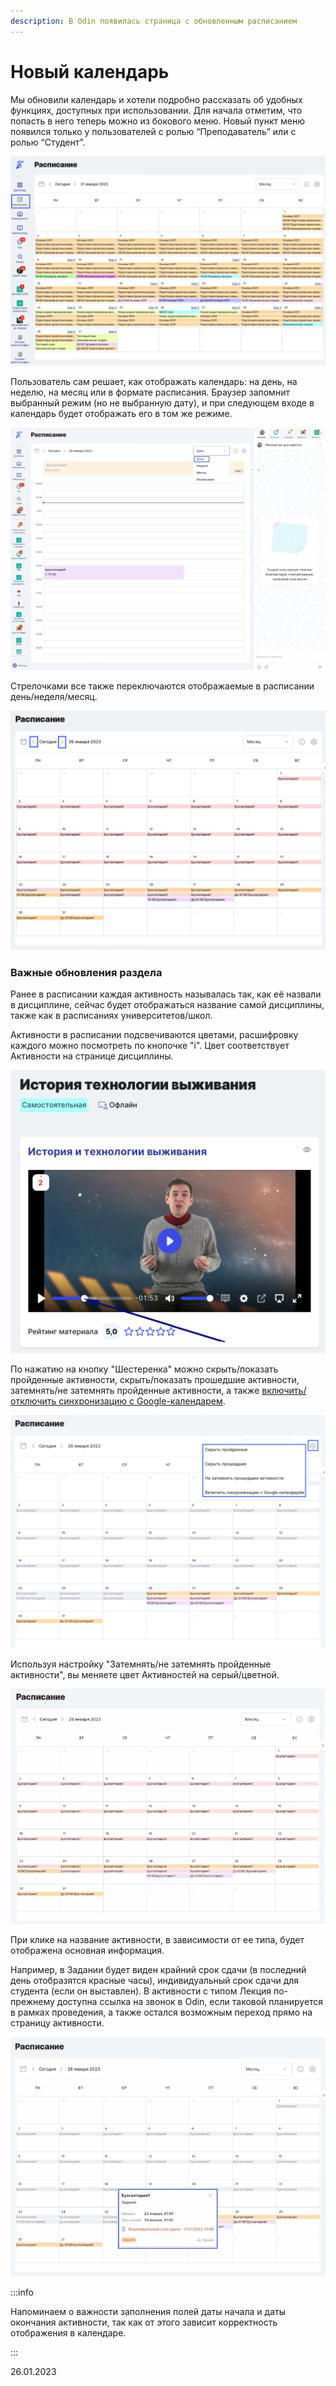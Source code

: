 ```yaml
---
description: В Odin появилась страница с обновленным расписанием
---
```


# Новый календарь

Мы обновили календарь и хотели подробно рассказать об удобных функциях, доступных при использовании. Для начала отметим, что попасть в него теперь можно из бокового меню. Новый пункт меню появился только у пользователей с ролью “Преподаватель” или с ролью “Студент”.

![](<../../.gitbook/assets/image (4) (3) (2).png>)

Пользователь сам решает, как отображать календарь: на день, на неделю, на месяц или в формате расписания.  Браузер запомнит выбранный режим (но не выбранную дату), и при следующем входе в календарь будет отображать его в том же режиме.

![](<../../.gitbook/assets/Гифка с Gifius.ru-29.gif>)

Стрелочками все также переключаются отображаемые в расписании день/неделя/месяц.

![](<../../.gitbook/assets/image (11) (4).png>)

### Важные обновления раздела

Ранее в расписании каждая активность называлась так, как её назвали в дисциплине, сейчас будет отображаться название самой дисциплины,  также как в расписаниях университетов/школ.

Активности в расписании подсвечиваются цветами, расшифровку каждого можно посмотреть по кнопочке "i". Цвет соответствует Активности на странице дисциплины.

![](<../../.gitbook/assets/image (6) (1).png>)

По нажатию на кнопку "Шестеренка" можно скрыть/показать пройденные активности, скрыть/показать прошедшие активности, затемнять/не затемнять пройденные активности, а также [включить/отключить синхронизацию с Google-календарем](../../instrukcii-po-rabote/nastroika-sinkhronizacii-s-google-kalendarem.md).

![](<../../.gitbook/assets/image (14) (3).png>)

Используя настройку "Затемнять/не затемнять пройденные активности", вы меняете цвет Активностей на серый/цветной.

![](<../../.gitbook/assets/Гифка с Gifius.ru-31.gif>)

При клике на название активности, в зависимости от ее типа, будет отображена основная информация.

Например, в Задании будет виден крайний срок сдачи (в последний день отобразятся красные часы), индивидуальный срок сдачи для студента (если он выставлен). В активности с типом Лекция по-прежнему доступна ссылка на звонок в Odin, если таковой планируется в рамках проведения, а также остался возможным переход прямо на страницу активности.

![](<../../.gitbook/assets/Гифка с Gifius.ru-30.gif>)

:::info

Напоминаем о важности заполнения полей даты начала и даты окончания активности, так как от этого зависит корректность отображения в календаре.

:::

26.01.2023
